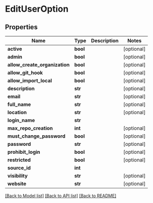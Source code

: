 # EditUserOption

## Properties
Name | Type | Description | Notes
------------ | ------------- | ------------- | -------------
**active** | **bool** |  | [optional] 
**admin** | **bool** |  | [optional] 
**allow_create_organization** | **bool** |  | [optional] 
**allow_git_hook** | **bool** |  | [optional] 
**allow_import_local** | **bool** |  | [optional] 
**description** | **str** |  | [optional] 
**email** | **str** |  | [optional] 
**full_name** | **str** |  | [optional] 
**location** | **str** |  | [optional] 
**login_name** | **str** |  | 
**max_repo_creation** | **int** |  | [optional] 
**must_change_password** | **bool** |  | [optional] 
**password** | **str** |  | [optional] 
**prohibit_login** | **bool** |  | [optional] 
**restricted** | **bool** |  | [optional] 
**source_id** | **int** |  | 
**visibility** | **str** |  | [optional] 
**website** | **str** |  | [optional] 

[[Back to Model list]](../README.md#documentation-for-models) [[Back to API list]](../README.md#documentation-for-api-endpoints) [[Back to README]](../README.md)


